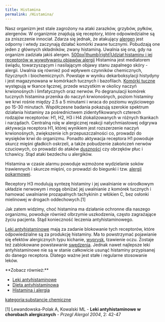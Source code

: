 ```yaml
---
title: Histamina
permalink: /Histamina/
---
```


Nasz organizm jest stale zagrożony na ataki zarazków, grzybów, pyłków, alergenów. W organizmie znajdują się receptory, które odpowiedzialne są za zniszczenie innociał. Zdarza się jednak, że atakujący [alergen](/alergen "wikilink") jest odporny i wtedy zaczynają działać komórki zwane tucznymi. Pobudzają one jeden z głównych składników, zwany histaminą. Uwalnia się ona, gdy na organizm zadziała jakiś alergen. [500px|thumb|right|Udział histaminy i jej receptorów w wywoływaniu objawów alergii](/Plik:Histamina.png "wikilink") Histamina jest mediatorem świądu, towarzyszącym i nasilającym objawy stanu zapalnego skóry - alergii. Uwalnia się również pod wpływem czynników chemicznych, fizycznych i biochemicznych. Powstaje w wyniku dekarboksylacji histydyny i jest magazynowana w komórkach tucznych i bazofilach. [Komórki tuczne](/Komórki_tuczne "wikilink") występują w tkance łącznej, przede wszystkim w okolicy naczyń krwionośnych i limfatycznych oraz nerwów. Po degranulacji komórek tucznych histamina przenika do naczyń krwionośnych, poziom histaminy we krwi rośnie między 2.5 a 5 minutami i wraca do poziomu wyjściowego po 15-30 minutach. Współczesne badania pokazują szerokie spektrum działania histaminy za pośrednictwem zidentyfikowanych czterech rodzajów receptorów: H1, H2, H3 i H4 zlokalizowanych w różnych tkankach i narządach. Centralną rolę w alergicznej reakcji natychmiastowej odgrywa aktywacja receptora H1, której wynikiem jest rozszerzenie naczyń krwionośnych, zwiększenie ich przepuszczalności co, prowadzi do wysięków krwi do organizmu. Ponadto aktywacja receptora H1 powoduje skurcz mięśni gładkich oskrzeli, a także pobudzenie zakończeń nerwów czuciowych, co prowadzi do ataków [duszności](/duszności "wikilink") czy obrzęków płuc i tchawicy. Stąd ataki bezdechu u alergików.

Histamina w czasie alarmu powoduje wzmożone wydzielanie soków trawiennych i skurcze mięśni, co prowadzi do biegunki i tzw. [alergii pokarmowej](/alergia_pokarmowa "wikilink").

Receptory H3 modulują syntezę histaminy i jej uwalnianie w ośrodkowym układzie nerwowym i mogą obniżać jej uwalnianie z komórek tucznych i hamować uwalnianie prozapalnych tachykinin z włókien C, bez osłonki mielinowej w drogach oddechowych.[1]

Jak zatem widzimy, choć histamina ma działanie ochronne dla naszego organizmu, powoduje również olbrzymie uszkodzenia, często zagrażające życiu pacjenta. Stąd konieczność leczenia antyhistaminowego.

[Leki antyhistaminowe](/Leki_antyhistaminowe "wikilink") mają za zadanie blokowanie tych receptorów, które odpowiedzialne są za produkcję histaminy. Ma to powstrzymać pojawianie się efektów alergicznych typu kichanie, [wyprysk](/wyprysk "wikilink"), łzawienie oczu. Zostaje też zablokowane powstawanie [swędzenia](/świąd "wikilink"). Jednak nawet najlepsze leki antyhistaminowe nie są w stanie całkowicie usunąć histaminy przypisanej do danego receptora. Dlatego ważne jest stałe i regularne stosowanie leków.

<references />
**Zobacz również:**

-   [Leki antyhistaminowe](/:kategoria:Leki_antyhistaminowe "wikilink")
-   [Dieta antyhistaminowa](/Dieta_antyhistaminowa "wikilink")
-   [Histamina i alergia](http://www.przychodnia.pl/alergia/index6.php3?s=3&d=5&t=6&p1=0)

[kategoria:substancje chemiczne](/kategoria:substancje_chemiczne "wikilink")

[1] Lewandowska-Polak A, Kowalski ML - **Leki antyhistaminowe w chorobach alergicznych** - *Przegl Alergol 2004*, 2: 42-47